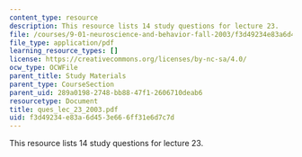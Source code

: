 ```yaml
---
content_type: resource
description: This resource lists 14 study questions for lecture 23.
file: /courses/9-01-neuroscience-and-behavior-fall-2003/f3d49234e83a6d453e666ff31e6d7c7d_ques_lec_23_2003.pdf
file_type: application/pdf
learning_resource_types: []
license: https://creativecommons.org/licenses/by-nc-sa/4.0/
ocw_type: OCWFile
parent_title: Study Materials
parent_type: CourseSection
parent_uid: 289a0198-2748-bb88-47f1-2606710deab6
resourcetype: Document
title: ques_lec_23_2003.pdf
uid: f3d49234-e83a-6d45-3e66-6ff31e6d7c7d
---
```

This resource lists 14 study questions for lecture 23.